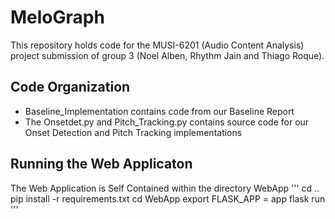 # MeloGraph
This repository holds code for the  MUSI-6201 (Audio Content Analysis) project submission of group 3 (Noel Alben, Rhythm Jain and Thiago Roque).

## Code Organization 
- Baseline_Implementation contains code from our Baseline Report
- The Onsetdet.py and Pitch_Tracking.py contains source code for our Onset Detection and Pitch Tracking implementations

## Running the Web Applicaton
The Web Application is Self Contained within the directory WebApp
'''
cd ..<Clone Repository>
pip install -r requirements.txt
cd WebApp
export FLASK_APP = app
flask run
'''






